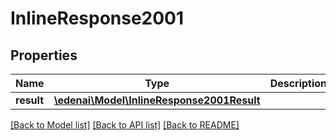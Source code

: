 # InlineResponse2001

## Properties
Name | Type | Description | Notes
------------ | ------------- | ------------- | -------------
**result** | [**\edenai\Model\InlineResponse2001Result**](InlineResponse2001Result.md) |  | [optional] 

[[Back to Model list]](../README.md#documentation-for-models) [[Back to API list]](../README.md#documentation-for-api-endpoints) [[Back to README]](../README.md)


